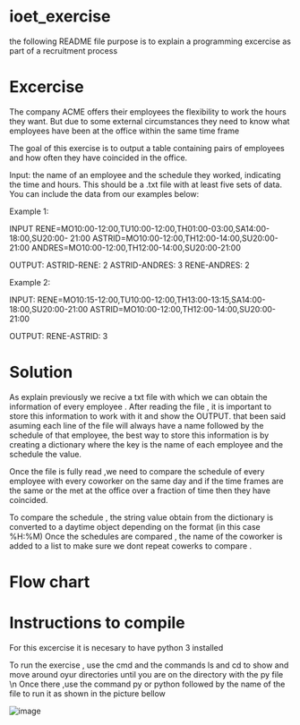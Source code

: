 # ioet_exercise

the following README file purpose is to explain a programming excercise as part of a recruitment process

# Excercise
The company ACME offers their employees the flexibility to work the hours they want. But due to some external circumstances they need to know what employees have been at the office within the same time frame

The goal of this exercise is to output a table containing pairs of employees and how often they have coincided in the office.

Input: the name of an employee and the schedule they worked, indicating the time and hours. This should be a .txt file with at least five sets of data. You can include the data from our examples below:

Example 1:

INPUT
RENE=MO10:00-12:00,TU10:00-12:00,TH01:00-03:00,SA14:00-18:00,SU20:00- 21:00
ASTRID=MO10:00-12:00,TH12:00-14:00,SU20:00-21:00
ANDRES=MO10:00-12:00,TH12:00-14:00,SU20:00-21:00


OUTPUT:
ASTRID-RENE: 2
ASTRID-ANDRES: 3
RENE-ANDRES: 2

Example 2:

INPUT:
RENE=MO10:15-12:00,TU10:00-12:00,TH13:00-13:15,SA14:00-18:00,SU20:00-21:00
ASTRID=MO10:00-12:00,TH12:00-14:00,SU20:00-21:00

OUTPUT:
RENE-ASTRID: 3

# Solution 

As explain  previously we recive a txt file with which we can obtain the information of every employee .
After reading the file , it is important to store this information to work with it and show the OUTPUT. 
that been said asuming each line of the file will always have a name followed by the schedule of that employee, the best way to store this information is by creating a dictionary where the key is the name of each employee and the schedule the value.

Once the file is fully read ,we need to compare the schedule of every employee with every coworker on the same day and if the time frames are the same or the met at the office over a fraction of time then they have coincided.

To compare the schedule , the string value obtain from the dictionary is converted to a daytime object depending on the format (in this case %H:%M) 
Once the schedules are compared , the name of the coworker is added to a list to make sure we dont repeat cowerks to compare .

# Flow chart 

# Instructions to compile

For this excercise it is necesary to have python 3 installed 

To run the exercise , use the cmd and the commands ls and cd to show and move around  oyur directories until you are on the directory with the py file \n
Once there ,use the command py or python followed by the name of the file to run it as shown in the picture bellow

![image](https://user-images.githubusercontent.com/67160144/169714763-50ed1761-05b2-49c6-b525-a99e0c1d173c.png)





